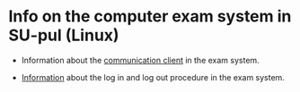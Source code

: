 # Info on the computer exam system in SU-pul (Linux)

- Information about the [communication client](https://www.ida.liu.se/~examadm/SC/) in the exam system.

- [Information](https://www.ida.liu.se/~examadm/SEA/) about the log in and log out procedure in the exam system.

